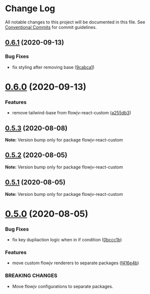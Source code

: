 # Change Log

All notable changes to this project will be documented in this file.
See [Conventional Commits](https://conventionalcommits.org) for commit guidelines.

## [0.6.1](https://mygithub/kishoreiiitn/cjv/compare/v0.6.0...v0.6.1) (2020-09-13)


### Bug Fixes

* fix styling after removing base ([9cabca1](https://mygithub/kishoreiiitn/cjv/commit/9cabca1052302f4d1dd563dfd95ea6a496318f2b))





# [0.6.0](https://mygithub/kishoreiiitn/cjv/compare/v0.5.3...v0.6.0) (2020-09-13)


### Features

* remove tailwind-base from flowjv-react-custom ([a255db3](https://mygithub/kishoreiiitn/cjv/commit/a255db3566304827d5e3c9148c9a9e5ea21694c2))





## [0.5.3](https://mygithub/kishoreiiitn/cjv/compare/v0.5.2...v0.5.3) (2020-08-08)

**Note:** Version bump only for package flowjv-react-custom





## [0.5.2](https://mygithub/kishoreiiitn/cjv/compare/v0.5.1...v0.5.2) (2020-08-05)

**Note:** Version bump only for package flowjv-react-custom





## [0.5.1](https://mygithub/kishoreiiitn/cjv/compare/v0.5.0...v0.5.1) (2020-08-05)

**Note:** Version bump only for package flowjv-react-custom





# [0.5.0](https://mygithub/kishoreiiitn/cjv/compare/v0.4.4...v0.5.0) (2020-08-05)


### Bug Fixes

* fix key dupliaction logic when in if condition ([0bccc1b](https://mygithub/kishoreiiitn/cjv/commit/0bccc1b5a4a93a710c922a0591108bae93412e76))


### Features

* move custom flowjv renderers to separate packages ([f416e4b](https://mygithub/kishoreiiitn/cjv/commit/f416e4b193e0d65afd814129e591ad8554f51c4b))


### BREAKING CHANGES

* Move flowjv configurations to separate packages.
